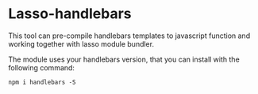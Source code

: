 Lasso-handlebars
===

This tool can pre-compile handlebars templates to javascript function and working together with lasso module bundler.

The module uses your handlebars version, that you can install with the following command:
```
npm i handlebars -S
```
